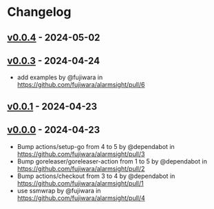 # Changelog

## [v0.0.4](https://github.com/fujiwara/alarmsight/compare/v0.0.3...v0.0.4) - 2024-05-02

## [v0.0.3](https://github.com/fujiwara/alarmsight/compare/v0.0.2...v0.0.3) - 2024-04-24
- add examples by @fujiwara in https://github.com/fujiwara/alarmsight/pull/6

## [v0.0.1](https://github.com/fujiwara/alarmsight/compare/v0.0.0...v0.0.1) - 2024-04-23

## [v0.0.0](https://github.com/fujiwara/alarmsight/commits/v0.0.0) - 2024-04-23
- Bump actions/setup-go from 4 to 5 by @dependabot in https://github.com/fujiwara/alarmsight/pull/3
- Bump goreleaser/goreleaser-action from 1 to 5 by @dependabot in https://github.com/fujiwara/alarmsight/pull/2
- Bump actions/checkout from 3 to 4 by @dependabot in https://github.com/fujiwara/alarmsight/pull/1
- use ssmwrap by @fujiwara in https://github.com/fujiwara/alarmsight/pull/4
